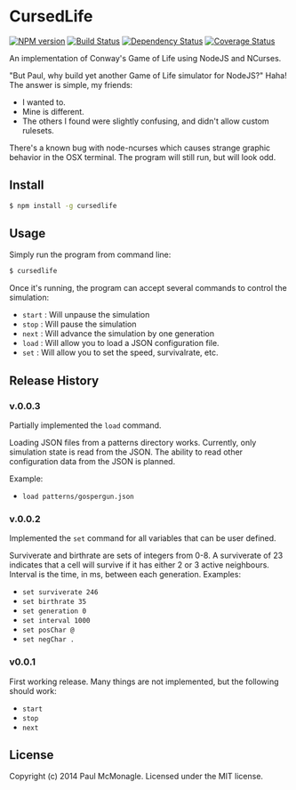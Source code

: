 # CursedLife 
[![NPM version][npm-image]][npm-url] [![Build Status][travis-image]][travis-url] [![Dependency Status][daviddm-url]][daviddm-image] [![Coverage Status][coveralls-image]][coveralls-url]

An implementation of Conway's Game of Life using NodeJS and NCurses.

"But Paul, why build yet another Game of Life simulator for NodeJS?"
Haha! The answer is simple, my friends:
- I wanted to.
- Mine is different.
- The others I found were slightly confusing, and didn't allow custom rulesets.

There's a known bug with node-ncurses which causes strange graphic behavior
in the OSX terminal. The program will still run, but will look odd.

## Install

```bash
$ npm install -g cursedlife
```


## Usage

Simply run the program from command line:

```bash
$ cursedlife
```
Once it's running, the program can accept several commands to control
the simulation:
- `start` : Will unpause the simulation
- `stop`  : Will pause the simulation
- `next`  : Will advance the simulation by one generation
- `load`  : Will allow you to load a JSON configuration file.
- `set`   : Will allow you to set the speed, survivalrate, etc.


## Release History

### v.0.0.3
Partially implemented the `load` command.

Loading JSON files from a patterns directory works. Currently,
only simulation state is read from the JSON. The ability to
read other configuration data from the JSON is planned.

Example:
- `load patterns/gospergun.json`

### v.0.0.2
Implemented the `set` command for all variables that can be user defined.

Surviverate and birthrate are sets of integers from 0-8. A surviverate of
23 indicates that a cell will survive if it has either 2 or 3 active
neighbours. Interval is the time, in ms, between each generation.
Examples:
- `set surviverate 246`
- `set birthrate 35`
- `set generation 0`
- `set interval 1000`
- `set posChar @`
- `set negChar .`

### v0.0.1
First working release. Many things are not implemented, but the following should work:
- `start`
- `stop`
- `next`


## License

Copyright (c) 2014 Paul McMonagle. Licensed under the MIT license.



[npm-url]: https://npmjs.org/package/cursedlife
[npm-image]: https://badge.fury.io/js/cursedlife.svg
[travis-url]: https://travis-ci.org/pmcmonagle/cursedlife
[travis-image]: https://travis-ci.org/pmcmonagle/CursedLife.svg?branch=master
[daviddm-url]: https://david-dm.org/pmcmonagle/cursedlife.svg?theme=shields.io
[daviddm-image]: https://david-dm.org/pmcmonagle/cursedlife
[coveralls-url]: https://coveralls.io/r/pmcmonagle/cursedlife
[coveralls-image]: https://coveralls.io/repos/pmcmonagle/cursedlife/badge.png

